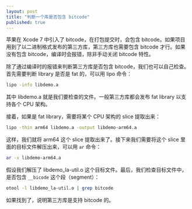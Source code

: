 ```yaml
---
layout: post
title: "判断一个库是否包含 bitcode"
published: true
---
```


苹果在 Xcode 7 中引入了 bitcode，在打包提交时，会包含 bitcode。如果项目用到了以二进制格式发布的第三方库，第三方库也需要包含 bitcode 才行。如果没有包含 bitcode，编译时会报错，除非手动关闭 bitcode 特性。

除了通过编译时的报错来判断第三方库是否包含 bitcode，我们也可以自己检查。首先需要判断 library 是否是 fat 的，可以用 lipo 命令：

```sh
lipo -info libdemo.a
```

其中 libdemo.a 就是我们要检查的文件。一般第三方库都会发布 fat library 以支持各个 CPU 架构。

接着，如果是 fat library，需要将某个 CPU 架构的 slice 提取出来：

```sh
lipo -thin arm64 libdemo.a -output libdemo-arm64.a
```

这样，我们就将 arm64 这个 slice 提取出来了。接下来我们需要将这个 slice 里面的目标文件解压出来，可以用 `ar` 命令：

```sh
ar -x libdemo-arm64.a
```

假设我们解压了 libdemo\_la-util.o 这个目标文件。最后，我们检查目标文件中，是否包含 `__bicode` 这个段（segment）：

```sh
otool -l libdemo_la-util.o | grep bitcode
```
如果找到了，说明第三方库是支持 bitcode 的。
